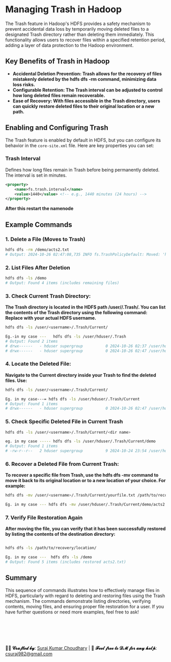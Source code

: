 
# Managing Trash in Hadoop


The Trash feature in Hadoop's HDFS provides a safety mechanism to prevent accidental data loss by temporarily moving deleted files to a designated Trash directory rather than deleting them immediately. This functionality allows users to recover files within a specified retention period, adding a layer of data protection to the Hadoop environment.

## Key Benefits of Trash in Hadoop
- **Accidental Deletion Prevention: Trash allows for the recovery of files mistakenly deleted by the hdfs dfs -rm command, minimizing data loss risks.**
- **Configurable Retention: The Trash interval can be adjusted to control how long deleted files remain recoverable.**
- **Ease of Recovery: With files accessible in the Trash directory, users can quickly restore deleted files to their original location or a new path.**



## Enabling and Configuring Trash

The Trash feature is enabled by default in HDFS, but you can configure its behavior in the `core-site.xml` file. Here are key properties you can set:

### Trash Interval
Defines how long files remain in Trash before being permanently deleted. The interval is set in minutes.

```xml
<property>
    <name>fs.trash.interval</name>
    <value>1440</value> <!-- e.g., 1440 minutes (24 hours) -->
</property>
```
**After this restart the namenode**

## Example Commands

### 1. Delete a File (Moves to Trash)

```bash
hdfs dfs -rm /demo/acts2.txt
# Output: 2024-10-26 02:47:08,735 INFO fs.TrashPolicyDefault: Moved: 'hdfs://manager:9000/demo/acts2.txt' to trash at: hdfs://manager:9000/user/hduser/.Trash/Current/demo/acts2.txt
```

### 2. List Files After Deletion

```bash
hdfs dfs -ls /demo
# Output: Found 4 items (includes remaining files)
```

### 3. Check Current Trash Directory:

**The Trash directory is located in the HDFS path /user/<username>/.Trash/.
You can list the contents of the Trash directory using the following command:
Replace <username> with your actual HDFS username.**

```bash
hdfs dfs -ls /user/<username>/.Trash/Current/

Eg.-in my case ---   hdfs dfs -ls /user/hduser/.Trash
# Output: Found 2 items
# drwx------   - hduser supergroup          0 2024-10-26 02:37 /user/hduser/.Trash/241026024000
# drwx------   - hduser supergroup          0 2024-10-26 02:47 /user/hduser/.Trash/Current
```

### 4. Locate the Deleted File: 
**Navigate to the Current directory inside your Trash to find the deleted files. Use:**

```bash
hdfs dfs -ls /user/<username>/.Trash/Current/

Eg. in my case---= hdfs dfs -ls /user/hduser/.Trash/Current
# Output: Found 1 items
# drwx------   - hduser supergroup          0 2024-10-26 02:47 /user/hduser/.Trash/Current/demo
```

### 5. Check Specific Deleted File in Current Trash

```bash
hdfs dfs -ls /user/<username>/.Trash/Current/<dir name>

eg. in my case ----- hdfs dfs -ls /user/hduser/.Trash/Current/demo
# Output: Found 1 items
# -rw-r--r--   2 hduser supergroup          9 2024-10-24 23:54 /user/hduser/.Trash/Current/demo/acts2.txt
```

### 6. Recover  a Deleted File from Current Trash:

**To recover a specific file from Trash, use the hdfs dfs -mv command to move it back to its original location or to a new location of your choice. For example:**

```bash
hdfs dfs -mv /user/<username>/.Trash/Current/yourfile.txt /path/to/recovery/location/

Eg. in my case --- hdfs dfs -mv /user/hduser/.Trash/Current/demo/acts2.txt /demo
```

### 7. Verify File Restoration Again
**After moving the file, you can verify that it has been successfully restored by listing the contents of the destination directory:**

```bash

hdfs dfs -ls /path/to/recovery/location/

Eg. in my case ---  hdfs dfs -ls /demo
# Output: Found 5 items (includes restored acts2.txt)
```

## Summary

This sequence of commands illustrates how to effectively manage files in HDFS, particularly with regard to deleting and restoring files using the Trash mechanism. The commands demonstrate listing directories, verifying contents, moving files, and ensuring proper file restoration for a user. If you have further questions or need more examples, feel free to ask!








<br>
<br>
<br>
<br>



**👨‍💻 𝓒𝓻𝓪𝓯𝓽𝓮𝓭 𝓫𝔂**: [Suraj Kumar Choudhary](https://github.com/Surajkumar4-source) | 📩 **𝓕𝓮𝓮𝓵 𝓯𝓻𝓮𝓮 𝓽𝓸 𝓓𝓜 𝓯𝓸𝓻 𝓪𝓷𝔂 𝓱𝓮𝓵𝓹**: [csuraj982@gmail.com](mailto:csuraj982@gmail.com)




<br>
